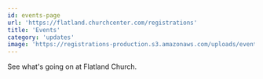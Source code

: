 ```yaml
---
id: events-page
url: 'https://flatland.churchcenter.com/registrations'
title: 'Events'
category: 'updates'
image: 'https://registrations-production.s3.amazonaws.com/uploads/event/logo/966680/medium_image-1628623851102'
---
```


See what's going on at Flatland Church.
